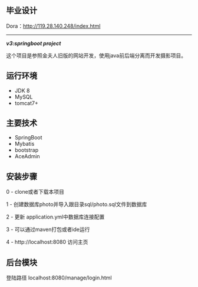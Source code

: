 ## 毕业设计 
Dora：http://119.28.140.248/index.html
*******

***v3:springboot project***


这个项目是参照金夫人旧版的网站开发，使用java前后端分离而开发摄影项目。

## 运行环境
- JDK 8
- MySQL
- tomcat7+

## 主要技术

- SpringBoot
- Mybatis
- bootstrap
- AceAdmin




## 安装步骤

0 - clone或者下载本项目

1 - 创建数据库photo并导入跟目录sql/photo.sql文件到数据库

2 - 更新 application.yml中数据库连接配置

3 - 可以通过maven打包或者ide运行

4 - http://localhost:8080 访问主页



## 后台模块

登陆路径 localhost:8080/manage/login.html


